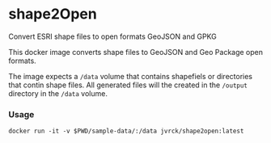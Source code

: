 # shape2Open

Convert ESRI shape files to open formats GeoJSON and GPKG 

This docker image converts shape files to GeoJSON and Geo Package open formats.

The image expects a `/data` volume that contains shapefiels or directories that contin shape files. All generated files will the created in the `/output` directory in the `/data` volume.

### Usage
```
docker run -it -v $PWD/sample-data/:/data jvrck/shape2open:latest 
```